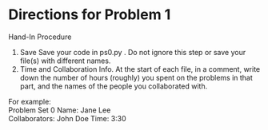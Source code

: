 # Directions for Problem 1

Hand-In Procedure 
1. Save Save your code in ps0.py . Do not ignore this step or save your file(s) with different names. 
2. Time and Collaboration Info. At the start of each file, in a comment, write down the number of hours (roughly) you spent on the problems in that part, and the names of the people you collaborated with. 

For example:  
Problem Set 0 
Name: Jane Lee  
Collaborators: John Doe 
Time: 3:30 

